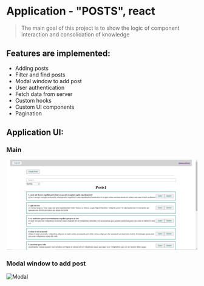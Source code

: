 # Application - "POSTS", react

> The main goal of this project is to show the logic of component interaction and consolidation of knowledge

## **Features are implemented:**

- Adding posts
- Filter and find posts
- Modal window to add post
- User authentication
- Fetch data from server
- Custom hooks
- Custom UI components
- Pagination

## **Application UI:**

### **Main**
![Main](./imagesMD/MainPosts.png)

### **Modal window to add post**
![Modal](./imagesMD/ModalCreatePosts.png)
